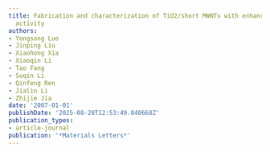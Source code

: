 ```yaml
---
title: Fabrication and characterization of TiO2/short MWNTs with enhanced photocatalytic
  activity
authors:
- Yongsong Luo
- Jinping Liu
- Xiaohong Xia
- Xiaoqin Li
- Tao Fang
- Suqin Li
- Qinfeng Ren
- Jialin Li
- Zhijie Jia
date: '2007-01-01'
publishDate: '2025-08-28T12:53:49.840668Z'
publication_types:
- article-journal
publication: '*Materials Letters*'
---
```

